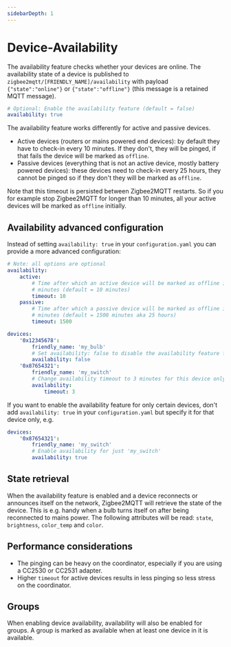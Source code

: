```yaml
---
sidebarDepth: 1
---
```


# Device-Availability

The availability feature checks whether your devices are online. The availability state of a device is published
to `zigbee2mqtt/[FRIENDLY_NAME]/availability` with payload `{"state":"online"}` or `{"state":"offline"}` (this message is a retained MQTT message).

```yaml
# Optional: Enable the availability feature (default = false)
availability: true
```

The availability feature works differently for active and passive devices.

-   Active devices (routers or mains powered end devices): by default they have to check-in every 10 minutes. If they
    don't, they will be pinged, if that fails the device will be marked as `offline`.
-   Passive devices (everything that is not an active device, mostly battery powered devices): these devices need to
    check-in every 25 hours, they cannot be pinged so if they don't they will be marked as `offline`.

Note that this timeout is persisted between Zigbee2MQTT restarts. So if you for example stop Zigbee2MQTT for longer than 10
minutes, all your active devices will be marked as `offline` initially.

## Availability advanced configuration

Instead of setting `availability: true` in your `configuration.yaml` you can provide a more advanced configuration:

```yaml
# Note: all options are optional
availability:
    active:
        # Time after which an active device will be marked as offline in
        # minutes (default = 10 minutes)
        timeout: 10
    passive:
        # Time after which a passive device will be marked as offline in
        # minutes (default = 1500 minutes aka 25 hours)
        timeout: 1500

devices:
    '0x12345678':
        friendly_name: 'my_bulb'
        # Set availability: false to disable the availability feature for a specific device
        availability: false
    '0x87654321':
        friendly_name: 'my_switch'
        # Change availability timeout to 3 minutes for this device only
        availability:
            timeout: 3
```

If you want to enable the availability feature for only certain devices, don't add `availability: true` in
your `configuration.yaml` but specify it for that device only, e.g.

```yaml
devices:
    '0x87654321':
        friendly_name: 'my_switch'
        # Enable availability for just 'my_switch'
        availability: true
```

## State retrieval

When the availability feature is enabled and a device reconnects or announces itself on the network, Zigbee2MQTT will retrieve the
state of the device. This is e.g. handy when a bulb turns itself on after being reconnected to mains power. The
following attributes will be read: `state`, `brightness`, `color_temp` and `color`.

## Performance considerations

-   The pinging can be heavy on the coordinator, especially if you are using a CC2530 or CC2531 adapter.
-   Higher `timeout` for active devices results in less pinging so less stress on the coordinator.

## Groups

When enabling device availability, availability will also be enabled for groups. A group is marked as available when at least one device in it is available.
